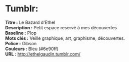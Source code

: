 # Tumblr:

**Titre :** Le Bazard d'Ethel  
**Description :** Petit espace reservé à mes découvertes  
**Baseline :** Plop  
**Mots clés :** Veille graphique, art, graphisme, découvertes.  
**Police :** Gibson  
**Couleurs :** Bleu (#6e90ff)  
**URL :** http://ethelgaudin.tumblr.com/